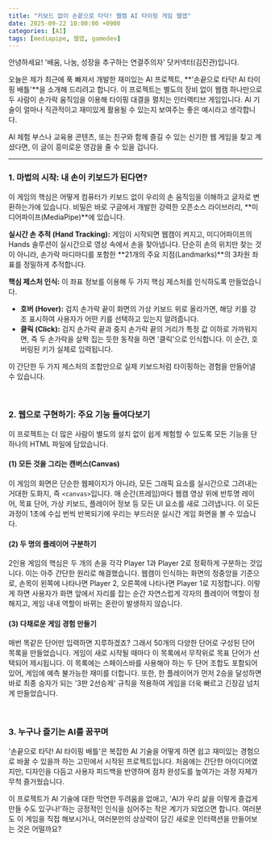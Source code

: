 ```yaml
---
title: "키보드 없이 손끝으로 타닥! 웹캠 AI 타이핑 게임 웹앱"
date: 2025-09-22 10:00:00 +0900
categories: [AI]
tags: [mediapipe, 웹앱, gamedev]
---
```


안녕하세요! '배움, 나눔, 성장을 추구하는 연결주의자' 닷커넥터(김진관)입니다.

오늘은 제가 최근에 푹 빠져서 개발한 재미있는 AI 프로젝트, **'손끝으로 타닥! AI 타이핑 배틀'**을 소개해 드리려고 합니다. 이 프로젝트는 별도의 장비 없이 웹캠 하나만으로 두 사람이 손가락 움직임을 이용해 타이핑 대결을 펼치는 인터랙티브 게임입니다. AI 기술이 얼마나 직관적이고 재미있게 활용될 수 있는지 보여주는 좋은 예시라고 생각합니다.

AI 체험 부스나 교육용 콘텐츠, 또는 친구와 함께 즐길 수 있는 신기한 웹 게임을 찾고 계셨다면, 이 글이 흥미로운 영감을 줄 수 있을 겁니다.

---

### 1. 마법의 시작: 내 손이 키보드가 된다면?

이 게임의 핵심은 어떻게 컴퓨터가 키보드 없이 우리의 손 움직임을 이해하고 글자로 변환하는가에 있습니다. 비밀은 바로 구글에서 개발한 강력한 오픈소스 라이브러리, **미디어파이프(MediaPipe)**에 있습니다.

**실시간 손 추적 (Hand Tracking):** 게임이 시작되면 웹캠이 켜지고, 미디어파이프의 Hands 솔루션이 실시간으로 영상 속에서 손을 찾아냅니다. 단순히 손의 위치만 찾는 것이 아니라, 손가락 마디마디를 포함한 **21개의 주요 지점(Landmarks)**의 3차원 좌표를 정밀하게 추적합니다.

**핵심 제스처 인식:** 이 좌표 정보를 이용해 두 가지 핵심 제스처를 인식하도록 만들었습니다.

* **호버 (Hover):** 검지 손가락 끝이 화면의 가상 키보드 위로 올라가면, 해당 키를 강조 표시하여 사용자가 어떤 키를 선택하고 있는지 알려줍니다.
* **클릭 (Click):** 검지 손가락 끝과 중지 손가락 끝의 거리가 특정 값 이하로 가까워지면, 즉 두 손가락을 살짝 집는 듯한 동작을 하면 '클릭'으로 인식합니다. 이 순간, 호버링된 키가 실제로 입력됩니다.

이 간단한 두 가지 제스처의 조합만으로 실제 키보드처럼 타이핑하는 경험을 만들어낼 수 있습니다.

<br>

### 2. 웹으로 구현하기: 주요 기능 들여다보기

이 프로젝트는 더 많은 사람이 별도의 설치 없이 쉽게 체험할 수 있도록 모든 기능을 단 하나의 HTML 파일에 담았습니다. 

#### (1) 모든 것을 그리는 캔버스(Canvas)
이 게임의 화면은 단순한 웹페이지가 아니라, 모든 그래픽 요소를 실시간으로 그려내는 거대한 도화지, 즉 `<canvas>`입니다. 매 순간(프레임)마다 웹캠 영상 위에 반투명 레이어, 목표 단어, 가상 키보드, 플레이어 정보 등 모든 UI 요소를 새로 그려냅니다. 이 모든 과정이 1초에 수십 번씩 반복되기에 우리는 부드러운 실시간 게임 화면을 볼 수 있습니다.

#### (2) 두 명의 플레이어 구분하기
2인용 게임의 핵심은 두 개의 손을 각각 Player 1과 Player 2로 정확하게 구분하는 것입니다. 이는 아주 간단한 원리로 해결했습니다. 웹캠이 인식하는 화면의 정중앙을 기준으로, 손목이 왼쪽에 나타나면 Player 2, 오른쪽에 나타나면 Player 1로 지정합니다. 이렇게 하면 사용자가 화면 앞에서 자리를 잡는 순간 자연스럽게 각자의 플레이어 역할이 정해지고, 게임 내내 역할이 바뀌는 혼란이 발생하지 않습니다.

#### (3) 다채로운 게임 경험 만들기
매번 똑같은 단어만 입력하면 지루하겠죠? 그래서 50개의 다양한 단어로 구성된 단어 목록을 만들었습니다. 게임이 새로 시작될 때마다 이 목록에서 무작위로 목표 단어가 선택되어 제시됩니다. 이 목록에는 스페이스바를 사용해야 하는 두 단어 조합도 포함되어 있어, 게임에 예측 불가능한 재미를 더합니다. 또한, 한 플레이어가 먼저 2승을 달성하면 바로 최종 승자가 되는 '3판 2선승제' 규칙을 적용하여 게임을 더욱 빠르고 긴장감 넘치게 만들었습니다.

<br>

### 3. 누구나 즐기는 AI를 꿈꾸며

'손끝으로 타닥! AI 타이핑 배틀'은 복잡한 AI 기술을 어떻게 하면 쉽고 재미있는 경험으로 바꿀 수 있을까 하는 고민에서 시작된 프로젝트입니다. 처음에는 간단한 아이디어였지만, 디자인을 다듬고 사용자 피드백을 반영하며 점차 완성도를 높여가는 과정 자체가 무척 즐거웠습니다.

이 프로젝트가 AI 기술에 대한 막연한 두려움을 없애고, 'AI가 우리 삶을 이렇게 즐겁게 만들 수도 있구나!'하는 긍정적인 인식을 심어주는 작은 계기가 되었으면 합니다. 여러분도 이 게임을 직접 해보시거나, 여러분만의 상상력이 담긴 새로운 인터랙션을 만들어보는 것은 어떨까요?
